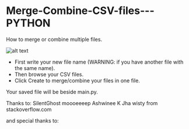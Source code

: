 # Merge-Combine-CSV-files---PYTHON
How to merge or combine multiple files.


![alt text](https://i.ibb.co/DRzwCTK/interface.jpg)

- First write your new file name (WARNING: if you have another file with the same name).
- Then browse your CSV files.
- Click Create to merge/combine your files in one file.

Your saved file will be beside main.py.

Thanks to:
SilentGhost
moooeeeep
Ashwinee K Jha
wisty
from stackoverflow.com

and special thanks to:
